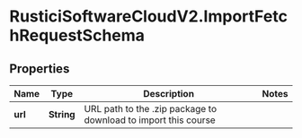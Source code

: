 # RusticiSoftwareCloudV2.ImportFetchRequestSchema

## Properties
Name | Type | Description | Notes
------------ | ------------- | ------------- | -------------
**url** | **String** | URL path to the .zip package to download to import this course | 


